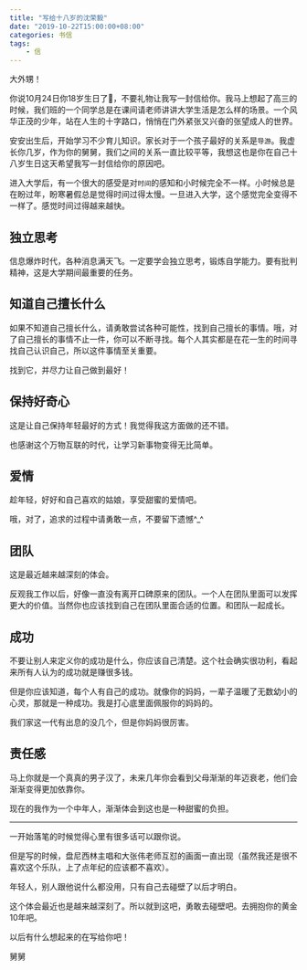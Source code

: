 ```yaml
---
title: "写给十八岁的沈荣毅"
date: "2019-10-22T15:00:00+08:00"
categories: 书信
tags:
    - 信
---
```


大外甥！

你说10月24日你18岁生日了🎂，不要礼物让我写一封信给你。我马上想起了高三的时候，我们班的一个同学总是在课间请老师讲讲大学生活是怎么样的场景。一个风华正茂的少年，站在人生的十字路口，悄悄在门外紧张又兴奋的张望成人的世界。

安安出生后，开始学习不少育儿知识。家长对于一个孩子最好的关系是`导游`。我虚长你几岁，作为你的舅舅，我们之间的关系一直比较平等，我想这也是你在自己十八岁生日这天希望我写一封信给你的原因吧。

<!--more-->

进入大学后，有一个很大的感受是对`时间`的感知和小时候完全不一样。小时候总是在盼过年，盼寒暑假总是觉得时间过得太慢。一旦进入大学，这个感觉完全变得不一样了。感觉时间过得越来越快。

## 独立思考

信息爆炸时代，各种消息满天飞。一定要学会独立思考，锻炼自学能力。要有批判精神，这是大学期间最重要的任务。

## 知道自己擅长什么

如果不知道自己擅长什么，请勇敢尝试各种可能性，找到自己擅长的事情。哦，对了自己擅长的事情不止一件，你可以不断寻找。每个人其实都是在花一生的时间寻找自己认识自己，所以这件事情至关重要。

找到它，并尽力让自己做到最好！

## 保持好奇心
这是让自己保持年轻最好的方式！我觉得我这方面做的还不错。

也感谢这个万物互联的时代，让学习新事物变得无比简单。

## 爱情

趁年轻，好好和自己喜欢的姑娘，享受甜蜜的爱情吧。

哦，对了，追求的过程中请勇敢一点，不要留下遗憾^_^

## 团队

这是最近越来越深刻的体会。

反观我工作以后，好像一直没有离开口碑原来的团队。一个人在团队里面可以发挥更大的价值。当然你也应该找到自己在团队里面合适的位置。和团队一起成长。


## 成功

不要让别人来定义你的成功是什么，你应该自己清楚。这个社会确实很功利，看起来所有人认为的成功就是赚很多钱。

但是你应该知道，每个人有自己的成功。就像你的妈妈，一辈子温暖了无数幼小的心灵，那就是一种成功。我是打心底里面佩服你的妈妈的。

我们家这一代有出息的没几个，但是你妈妈很厉害。

## 责任感

马上你就是一个真真的男子汉了，未来几年你会看到父母渐渐的年迈衰老，他们会渐渐变得更加依靠你。

现在的我作为一个中年人，渐渐体会到这也是一种甜蜜的负担。


---

一开始落笔的时候觉得心里有很多话可以跟你说。

但是写的时候，盘尼西林主唱和大张伟老师互怼的画面一直出现（虽然我还是很不喜欢这个乐队，上了点年纪的应该都不喜欢）。

年轻人，别人跟他说什么都没用，只有自己去碰壁了以后才明白。

这个体会最近也是越来越深刻了。所以就到这吧，勇敢去碰壁吧。去拥抱你的黄金10年吧。

以后有什么想起来的在写给你吧！

舅舅
